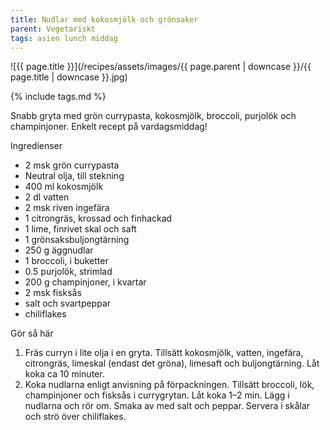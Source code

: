 ```yaml
---
title: Nudlar med kokosmjölk och grönsaker
parent: Vegetariskt
tags: asien lunch middag
---
```

![{{ page.title }}](/recipes/assets/images/{{ page.parent | downcase }}/{{ page.title | downcase }}.jpg)

{% include tags.md %}

Snabb gryta med grön currypasta, kokosmjölk, broccoli, purjolök och champinjoner. Enkelt recept på vardagsmiddag!

Ingredienser

- 2 msk grön currypasta
- Neutral olja, till stekning
- 400 ml kokosmjölk
- 2 dl vatten
- 2 msk riven ingefära
- 1 citrongräs, krossad och finhackad
- 1 lime, finrivet skal och saft
- 1 grönsaksbuljongtärning
- 250 g äggnudlar
- 1 broccoli, i buketter
- 0.5 purjolök, strimlad
- 200 g champinjoner, i kvartar
- 2 msk fisksås
- salt och svartpeppar
- chiliflakes

Gör så här

1. Fräs curryn i lite olja i en gryta. Tillsätt kokosmjölk, vatten, ingefära, citrongräs, limeskal (endast det gröna), limesaft och buljongtärning. Låt koka ca 10 minuter.
2. Koka nudlarna enligt anvisning på förpackningen. Tillsätt broccoli, lök, champinjoner och fisksås i currygrytan. Låt koka 1–2 min. Lägg i nudlarna och rör om. Smaka av med salt och peppar. Servera i skålar och strö över chiliflakes.

